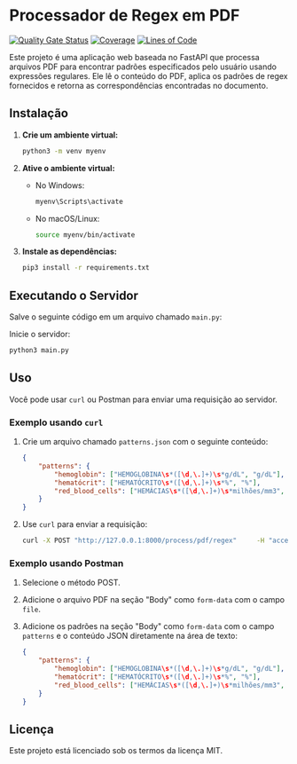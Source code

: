 
# Processador de Regex em PDF

[![Quality Gate Status](https://sonarcloud.io/api/project_badges/measure?project=EPS-DataMed_extract-info-pdf&metric=alert_status)](https://sonarcloud.io/summary/new_code?id=EPS-DataMed_extract-info-pdf) [![Coverage](https://sonarcloud.io/api/project_badges/measure?project=EPS-DataMed_extract-info-pdf&metric=coverage)](https://sonarcloud.io/summary/new_code?id=EPS-DataMed_extract-info-pdf) [![Lines of Code](https://sonarcloud.io/api/project_badges/measure?project=EPS-DataMed_extract-info-pdf&metric=ncloc)](https://sonarcloud.io/summary/new_code?id=EPS-DataMed_extract-info-pdf)

Este projeto é uma aplicação web baseada no FastAPI que processa arquivos PDF para encontrar padrões especificados pelo usuário usando expressões regulares. Ele lê o conteúdo do PDF, aplica os padrões de regex fornecidos e retorna as correspondências encontradas no documento.

## Instalação

1. **Crie um ambiente virtual:**

    ```bash
    python3 -m venv myenv
    ```

2. **Ative o ambiente virtual:**

    - No Windows:
        ```bash
        myenv\Scripts\activate
        ```
    - No macOS/Linux:
        ```bash
        source myenv/bin/activate
        ```

3. **Instale as dependências:**

    ```bash
    pip3 install -r requirements.txt
    ```

## Executando o Servidor

Salve o seguinte código em um arquivo chamado `main.py`:

Inicie o servidor:

```bash
python3 main.py
```

## Uso

Você pode usar `curl` ou Postman para enviar uma requisição ao servidor.

### Exemplo usando `curl`

1. Crie um arquivo chamado `patterns.json` com o seguinte conteúdo:

    ```json
    {
        "patterns": {
            "hemoglobin": ["HEMOGLOBINA\s*([\d,\.]+)\s*g/dL", "g/dL"],
            "hematócrit": ["HEMATÓCRITO\s*([\d,\.]+)\s*%", "%"],
            "red_blood_cells": ["HEMÁCIAS\s*([\d,\.]+)\s*milhões/mm3", "milhões/mm3"]
        }
    }
    ```

2. Use `curl` para enviar a requisição:

    ```bash
    curl -X POST "http://127.0.0.1:8000/process/pdf/regex"     -H "accept: application/json"     -H "Content-Type: multipart/form-data"     -F "file=@/path/to/your/file.pdf"     -F 'patterns={"patterns":{"hemoglobin":["HEMOGLOBINA\s*([\d,\.]+)\s*g/dL","g/dL"],"hematócrit":["HEMATÓCRITO\s*([\d,\.]+)\s*%","%"],"red_blood_cells":["HEMÁCIAS\s*([\d,\.]+)\s*milhões/mm3","milhões/mm3"]}}'
    ```

### Exemplo usando Postman

1. Selecione o método POST.
2. Adicione o arquivo PDF na seção "Body" como `form-data` com o campo `file`.
3. Adicione os padrões na seção "Body" como `form-data` com o campo `patterns` e o conteúdo JSON diretamente na área de texto:

    ```json
    {
        "patterns": {
            "hemoglobin": ["HEMOGLOBINA\s*([\d,\.]+)\s*g/dL", "g/dL"],
            "hematócrit": ["HEMATÓCRITO\s*([\d,\.]+)\s*%", "%"],
            "red_blood_cells": ["HEMÁCIAS\s*([\d,\.]+)\s*milhões/mm3", "milhões/mm3"]
        }
    }
    ```

## Licença

Este projeto está licenciado sob os termos da licença MIT.
